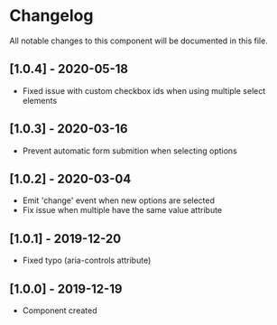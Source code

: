 # Changelog
All notable changes to this component will be documented in this file.

## [1.0.4] - 2020-05-18
- Fixed issue with custom checkbox ids when using multiple select elements

## [1.0.3] - 2020-03-16
- Prevent automatic form submition when selecting options

## [1.0.2] - 2020-03-04
- Emit 'change' event when new options are selected
- Fix issue when multiple <options> have the same value attribute 

## [1.0.1] - 2019-12-20
- Fixed typo (aria-controls attribute)

## [1.0.0] - 2019-12-19
- Component created
